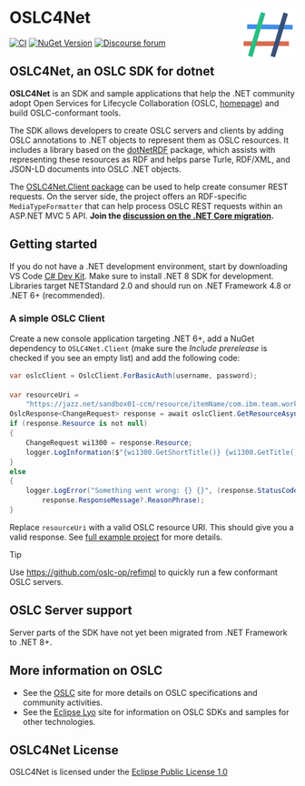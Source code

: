OSLC4Net<img src="doc/logo.svg" align="right" width="96px" height="96px">
===========================

[![CI](https://github.com/OSLC/oslc4net/workflows/CI/badge.svg)](https://github.com/OSLC/oslc4net/actions?query=workflow%3ACI)
[![NuGet Version](https://img.shields.io/nuget/v/OSLC4Net.Core)](https://www.nuget.org/packages/OSLC4Net.Core#versions-body-tab)
[![Discourse forum](https://img.shields.io/discourse/users?color=28bd84&server=https%3A%2F%2Fforum.open-services.net%2F)](https://forum.open-services.net/c/sdks/oslc4net/10)

## OSLC4Net, an OSLC SDK for dotnet

**OSLC4Net** is an SDK and sample applications that help the .NET community
adopt Open Services for Lifecycle Collaboration (OSLC,
[homepage](http://open-services.net)) and build OSLC-conformant tools.

The SDK allows developers to create OSLC servers and clients by adding OSLC
annotations to .NET objects to represent them as OSLC resources. It includes a
library based on the [dotNetRDF](https://dotnetrdf.org/) package, which assists
with representing these resources as RDF and helps parse Turle, RDF/XML, and
JSON-LD documents into OSLC .NET objects.

The [OSLC4Net.Client package](https://www.nuget.org/packages/OSLC4Net.Client/)
can be used to help create consumer REST requests. On the server side, the
project offers an RDF-specific `MediaTypeFormatter` that can help process OSLC
REST requests within an ASP.NET MVC 5 API. **Join the [discussion on the .NET
Core migration](https://github.com/OSLC/oslc4net/issues/25).**

## Getting started

If you do not have a .NET development environment, start by downloading VS Code
[C# Dev
Kit](https://marketplace.visualstudio.com/items?itemName=ms-dotnettools.csdevkit).
Make sure to install .NET 8 SDK for development. Libraries target NETStandard
2.0 and should run on .NET Framework 4.8 or .NET 6+ (recommended).

### A simple OSLC Client

Create a new console application targeting .NET 6+, add a NuGet dependency to
`OSLC4Net.Client` (make sure the *Include prerelease* is checked if you see an
empty list) and add the following code:

```csharp
var oslcClient = OslcClient.ForBasicAuth(username, password);

var resourceUri =
    "https://jazz.net/sandbox01-ccm/resource/itemName/com.ibm.team.workitem.WorkItem/1300";
OslcResponse<ChangeRequest> response = await oslcClient.GetResourceAsync<ChangeRequest>(resourceUri);
if (response.Resource is not null)
{
    ChangeRequest wi1300 = response.Resource;
    logger.LogInformation($"{wi1300.GetShortTitle()} {wi1300.GetTitle()}");
}
else
{
    logger.LogError("Something went wrong: {} {}", (response.StatusCode as int?) ?? -1,
        response.ResponseMessage?.ReasonPhrase);
}

```

Replace `resourceUri` with a valid OSLC resource URI. This should give you a
valid response. See [full example
project](./OSLC4Net_SDK/Examples/Oslc4NetExamples.Client/) for more details.

> [!TIP]
>
> Use https://github.com/oslc-op/refimpl to quickly run a few conformant OSLC
> servers.

## OSLC Server support

Server parts of the SDK have not yet been migrated from .NET Framework to .NET
8+.

## More information on OSLC

*   See the [OSLC](http://open-services.net/) site for more details on OSLC
    specifications and community activities.
*   See the [Eclipse Lyo](http://eclipse.org/lyo) site for information on OSLC
    SDKs and samples for other technologies.

## OSLC4Net License

OSLC4Net is licensed under the [Eclipse Public License 1.0](LICENSE)
